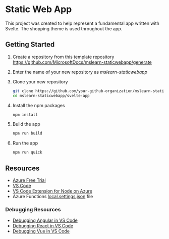 # Static Web App

This project was created to help represent a fundamental app written with Svelte. The shopping theme is used throughout the app.

## Getting Started

1. Create a repository from this template repository <https://github.com/MicrosoftDocs/mslearn-staticwebapp/generate>

1. Enter the name of your new repository as _mslearn-staticwebapp_

1. Clone your new repository

   ```bash
   git clone https://github.com/your-github-organization/mslearn-staticwebapp
   cd mslearn-staticwebapp/svelte-app
   ```

1. Install the npm packages

   ```bash
   npm install
   ```

1. Build the app

   ```bash
   npm run build
   ```

1. Run the app

   ```bash
   npm run quick
   ```

## Resources

- [Azure Free Trial](https://azure.microsoft.com/en-us/free/?wt.mc_id=mslearn_staticwebapp-github-jopapa)
- [VS Code](https://code.visualstudio.com?wt.mc_id=mslearn_staticwebapp-github-jopapa)
- [VS Code Extension for Node on Azure](https://marketplace.visualstudio.com/items?itemName=ms-vscode.vscode-node-azure-pack&WT.mc_id=mslearn_staticwebapp-github-jopapa)
- Azure Functions [local.settings.json](https://docs.microsoft.com/en-us/azure/azure-functions/functions-run-local#local-settings-file?WT.mc_id=mslearn_staticwebapp-github-jopapa) file

### Debugging Resources

- [Debugging Angular in VS Code](https://code.visualstudio.com/docs/nodejs/angular-tutorial?wt.mc_id=mslearn_staticwebapp-github-jopapa)
- [Debugging React in VS Code](https://code.visualstudio.com/docs/nodejs/reactjs-tutorial?wt.mc_id=mslearn_staticwebapp-github-jopapa)
- [Debugging Vue in VS Code](https://code.visualstudio.com/docs/nodejs/vuejs-tutorial?wt.mc_id=mslearn_staticwebapp-github-jopapa)
